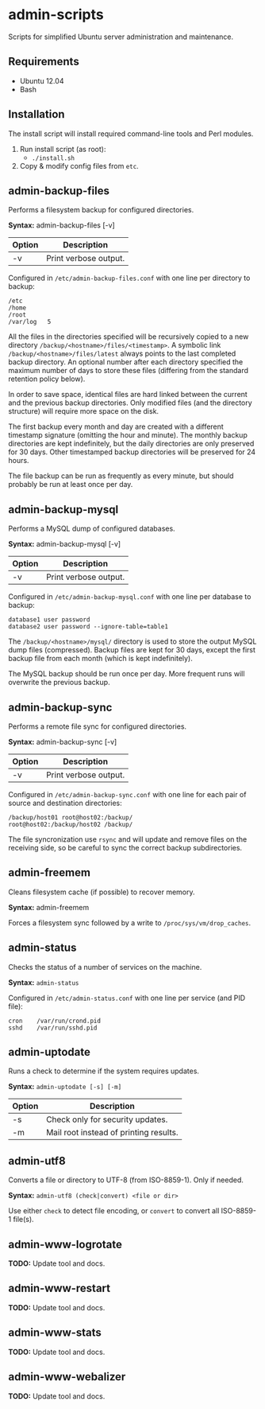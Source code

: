 admin-scripts
=============
Scripts for simplified Ubuntu server administration and
maintenance.


Requirements
------------
* Ubuntu 12.04
* Bash


Installation
------------
The install script will install required command-line tools and
Perl modules.

1. Run install script (as root):
   - ```./install.sh```
2. Copy & modify config files from ```etc```.


admin-backup-files
------------------
Performs a filesystem backup for configured directories.

**Syntax:** admin-backup-files [-v]

Option | Description
-------|-------------------------------------------------
-v     | Print verbose output.

Configured in ```/etc/admin-backup-files.conf``` with one line
per directory to backup:

```
/etc
/home
/root
/var/log   5
```

All the files in the directories specified will be recursively copied
to a new directory ```/backup/<hostname>/files/<timestamp>```. A
symbolic link ```/backup/<hostname>/files/latest``` always points to
the last completed backup directory. An optional number after each
directory specified the maximum number of days to store these files
(differing from the standard retention policy below).

In order to save space, identical files are hard linked between the
current and the previous backup directories. Only modified files (and
the directory structure) will require more space on the disk.

The first backup every month and day are created with a different
timestamp signature (omitting the hour and minute). The monthly backup
directories are kept indefinitely, but the daily directories are only
preserved for 30 days. Other timestamped backup directories will be
preserved for 24 hours.

The file backup can be run as frequently as every minute, but should
probably be run at least once per day.


admin-backup-mysql
------------------
Performs a MySQL dump of configured databases.

**Syntax:** admin-backup-mysql [-v]

Option | Description
-------|-------------------------------------------------
-v     | Print verbose output.

Configured in ```/etc/admin-backup-mysql.conf``` with one line
per database to backup:

```
database1 user password
database2 user password --ignore-table=table1
```

The ```/backup/<hostname>/mysql/``` directory is used to
store the output MySQL dump files (compressed). Backup files are
kept for 30 days, except the first backup file from each month
(which is kept indefinitely).

The MySQL backup should be run once per day. More frequent runs
will overwrite the previous backup.


admin-backup-sync
-----------------
Performs a remote file sync for configured directories.

**Syntax:** admin-backup-sync [-v]

Option | Description
-------|-------------------------------------------------
-v     | Print verbose output.

Configured in ```/etc/admin-backup-sync.conf``` with one line
for each pair of source and destination directories:

```
/backup/host01 root@host02:/backup/
root@host02:/backup/host02 /backup/
```

The file syncronization use ```rsync``` and will update and
remove files on the receiving side, so be careful to sync the
correct backup subdirectories.


admin-freemem
-------------
Cleans filesystem cache (if possible) to recover memory.

**Syntax:** admin-freemem

Forces a filesystem sync followed by a write
to ```/proc/sys/vm/drop_caches```.


admin-status
------------
Checks the status of a number of services on the machine.

**Syntax:** ```admin-status```

Configured in ```/etc/admin-status.conf``` with one line
per service (and PID file):

```
cron    /var/run/crond.pid
sshd    /var/run/sshd.pid
```


admin-uptodate
--------------
Runs a check to determine if the system requires updates.

**Syntax:** ```admin-uptodate [-s] [-m]```  

Option | Description
-------|-------------------------------------------------
-s     | Check only for security updates.
-m     | Mail root instead of printing results.


admin-utf8
----------
Converts a file or directory to UTF-8 (from ISO-8859-1). Only if needed.

**Syntax:** ```admin-utf8 (check|convert) <file or dir>```

Use either ```check``` to detect file encoding, or ```convert``` to
convert all ISO-8859-1 file(s).


admin-www-logrotate
-------------------

**TODO:** Update tool and docs.


admin-www-restart
-----------------

**TODO:** Update tool and docs.


admin-www-stats
---------------

**TODO:** Update tool and docs.


admin-www-webalizer
-------------------

**TODO:** Update tool and docs.
